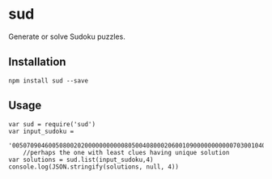 sud
===

Generate or solve Sudoku puzzles.

## Installation

    npm install sud --save

## Usage

    var sud = require('sud')
    var input_sudoku =
        '005070904600508002020000000000080500408000206001090000000000070300104005802030600'
        //perhaps the one with least clues having unique solution
    var solutions = sud.list(input_sudoku,4)
    console.log(JSON.stringify(solutions, null, 4))

